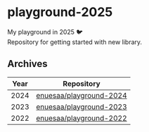 # playground-2025
My playground in 2025 🐦  
Repository for getting started with new library.

## Archives

|Year|Repository|
|--|--|
|2024|[enuesaa/playground-2024](https://github.com/enuesaa/playground-2024)|
|2023|[enuesaa/playground-2023](https://github.com/enuesaa/playground-2023)|
|2022|[enuesaa/playground-2022](https://github.com/enuesaa/playground-2022)|
